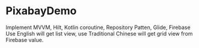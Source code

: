# PixabayDemo
Implement MVVM, Hilt, Kotlin coroutine, Repository Patten, Glide, Firebase
Use English will get list view, use Traditional Chinese will get grid view from Firebase value.
